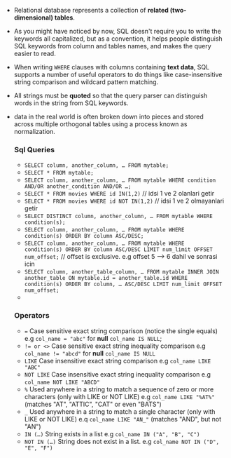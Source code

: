 - Relational database represents a collection of **related (two-dimensional) tables**.
- As you might have noticed by now, SQL doesn't require you to write the keywords all capitalized, but as a convention, it helps people distinguish SQL keywords from column and tables names, and makes the query easier to read.
- When writing `WHERE` clauses with columns containing **text data**, SQL supports a number of useful operators to do things like case-insensitive string comparison and wildcard pattern matching.
- All strings must be **quoted** so that the query parser can distinguish words in the string from SQL keywords.
- data in the real world is often broken down into pieces and stored across multiple orthogonal tables using a process known as normalization.
  

  ### Sql Queries
  - `SELECT column, another_column, … FROM mytable;`
  - `SELECT * FROM mytable;`
  - `SELECT column, another_column, … FROM mytable WHERE condition AND/OR another_condition AND/OR …;`
  - `SELECT * FROM movies WHERE id IN(1,2)`  // idsi 1 ve 2 olanlari getir
  - `SELECT * FROM movies WHERE id NOT IN(1,2)`    // idsi 1 ve 2 olmayanlari getir
  - `SELECT DISTINCT column, another_column, … FROM mytable WHERE condition(s);`
  - `SELECT column, another_column, … FROM mytable WHERE condition(s) ORDER BY column ASC/DESC;`
  - `SELECT column, another_column, … FROM mytable WHERE condition(s) ORDER BY column ASC/DESC LIMIT num_limit OFFSET num_offset;` // offset is exclusive. e.g offset 5 --> 6 dahil ve sonrasi icin
  - `SELECT column, another_table_column, … FROM mytable INNER JOIN another_table ON mytable.id = another_table.id WHERE condition(s) ORDER BY column, … ASC/DESC LIMIT num_limit OFFSET num_offset;`
  - 

  ### Operators
  - ` = ` Case sensitive exact string comparison (notice the single equals) e.g ` col_name = "abc" ` for **null** `col_name IS NULL`;
  - ` != or <> ` Case sensitive exact string inequality comparison  e.g ` col_name != "abcd" ` for **null** `col_name IS NULL`
  - ` LIKE ` Case insensitive exact string comparison e.g ` col_name LIKE "ABC" `
  - ` NOT LIKE ` Case insensitive exact string inequality comparison e.g ` col_name NOT LIKE "ABCD" `
  - ` % ` Used anywhere in a string to match a sequence of zero or more characters (only with LIKE or NOT LIKE) e.g `col_name LIKE "%AT%"` (matches "AT", "ATTIC", "CAT" or even "BATS")
  - ` _ ` Used anywhere in a string to match a single character (only with LIKE or NOT LIKE) e.q ` col_name LIKE "AN_" ` (matches "AND", but not "AN")
  - ` IN (…) ` String exists in a list e.g ` col_name IN ("A", "B", "C") `
  - ` NOT IN (…) ` String does not exist in a list. e.g ` col_name NOT IN ("D", "E", "F") `
 


